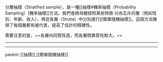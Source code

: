 分層抽樣（Stratified sample），是一種[[抽樣#機率抽樣（Probability Sampling）|機率抽樣]]方法。我們會將母體按照某些特徵
分為互斥的層（例如性別、年齡、收入），再從各層（Strata）中分別進行[[簡單隨機抽樣]]。這個方法確保了每個層都有被代表，提高了估計的精確性。

需要注意的是，==各層內同質性高，而各層間異質性較大。==
- - -

- - -
parent::[[抽樣]],[[簡單隨機抽樣]]